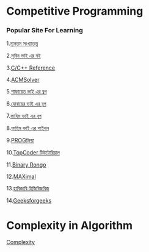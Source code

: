 <html>
<body>
<h1>Competitive Programming</h1>
<h3>Popular Site For Learning</h3>

1.<a href="http://www.progkriya.org/gyan/basic-number-theory.html"/>ন্যূনতম সংখ্যাতত্ত্ব</a>

2.<a href="http://cpbook.subeen.com/"/>সুবিন ভাই এর বই</a>

3.<a href="http://www.cplusplus.com/reference/clibrary/"/>C/C++ Reference</a>

4.<a href="http://www.ahmedshamsularefin.id.au/acm-icpc/bangla/"/>ACMSolver</a>

5.<a href="http://www.shafaetsplanet.com/planetcoding/"/>শাফায়েত ভাই এর ব্লগ</a>

6.<a href="http://zobayer.blogspot.com/"/>যোবায়ের ভাই এর ব্লগ</a>

7.<a href="https://sites.google.com/site/smilitude/"/>ফাহিম ভাই এর ব্লগ</a>

8.<a href="http://hukush-pakush.com/"/>ফাহিম ভাই এর পাইথন</a>

9.<a href="http://www.progkriya.org/"/>PROGক্রিয়া</a>

10.<a href="https://community.topcoder.com/tc?module=Static&d1=tutorials&d2=alg_index">TopCoder টিউটোরিয়াল</a>

11.<a href="https://binaryrongo.wordpress.com/"/>Binary Rongo</a>

12.<a href="http://e-maxx.ru/algo/bfs"/>MAXimal</a>

13.<a href="https://zobayer2009.wordpress.com/"/>হাবিজাবি হিজিবিজবিজ</a>

14.<a href="https://www.geeksforgeeks.org/fundamentals-of-algorithms/#DynamicProgramming"/>Geeksforgeeks</a>

<h1>Complexity in Algorithm</h1>
<a href="http://bigocheatsheet.com/">Complexity</a>

</body>
</html>
